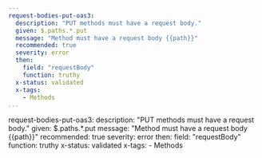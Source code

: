 ```yaml
--- 
request-bodies-put-oas3: 
  description: "PUT methods must have a request body."
  given: $.paths.*.put
  message: "Method must have a request body {{path}}"
  recommended: true
  severity: error
  then: 
    field: "requestBody"
    function: truthy
  x-status: validated
  x-tags:
    - Methods  
...
```

request-bodies-put-oas3: 
  description: "PUT methods must have a request body."
  given: $.paths.*.put
  message: "Method must have a request body {{path}}"
  recommended: true
  severity: error
  then: 
    field: "requestBody"
    function: truthy
  x-status: validated
  x-tags:
    - Methods  